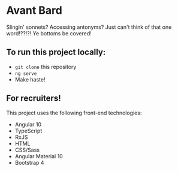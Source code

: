 # Avant Bard

Slingin' sonnets?  Accessing antonyms?  Just can't think of that one word!??!?!  Ye bottoms be covered!

## To run this project locally:
- `git clone` this repository
- `ng serve`
- Make haste!


## For recruiters!

This project uses the following front-end technologies:
- Angular 10
- TypeScript
- RxJS
- HTML
- CSS/Sass
- Angular Material 10
- Bootstrap 4
